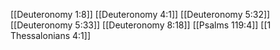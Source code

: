 [[Deuteronomy 1:8]]
[[Deuteronomy 4:1]]
[[Deuteronomy 5:32]]
[[Deuteronomy 5:33]]
[[Deuteronomy 8:18]]
[[Psalms 119:4]]
[[1 Thessalonians 4:1]]
